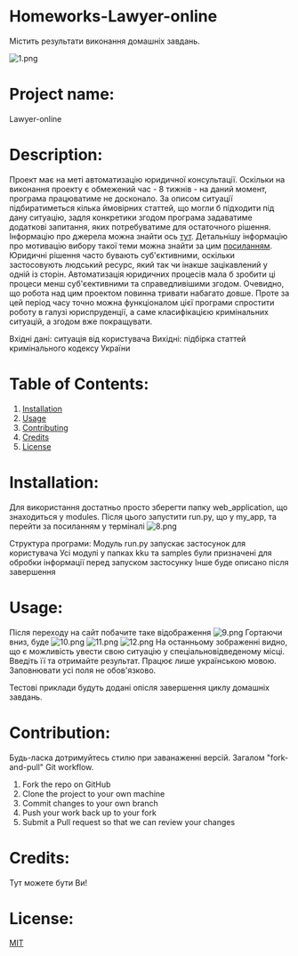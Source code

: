 # Homeworks-Lawyer-online
Містить результати виконання домашніх завдань. 

![1.png](https://github.com/lianaonyshkiv/Homeworks-Lawyer-online/blob/master/1.png)

# Project name: 
Lawyer-online
    
# Description: 
Проект має на меті автоматизацію юридичної консультації. Оскільки на виконання проекту
є обмежений час - 8 тижнів - на даний момент, програма працюватиме не досконало.
За описом ситуації підбиратиметься кілька ймовірних статтей, що могли б підходити під дану ситуацію, задля конкретики згодом
програма задаватиме додаткові запитання, яких потребуватиме для остаточного рішення. Інформацію про джерела можна знайти 
ось [тут](https://github.com/lianaonyshkiv/Homeworks-Lawyer-online/wiki). Детальнішу інформацію про мотивацію вибору такої
теми можна знайти за цим [посиланням](https://github.com/lianaonyshkiv/Homeworks-Lawyer-online/wiki/%D0%94%D0%BE%D0%BC%D0%B0%D1%88%D0%BD%D1%94-%D0%B7%D0%B0%D0%B2%D0%B4%D0%B0%D0%BD%D0%BD%D1%8F-%E2%84%960).
Юридичні рішення часто бувають суб'єктивними, оскільки застосовують людський ресурс, який так чи інакше зацікавлений
у одній із сторін. Автоматизація юридичних процесів мала б зробити ці процеси менш суб'єективними та справедливішими згодом.
Очевидно, що робота над цим проектом повинна тривати набагато довше. Проте за цей період часу точно можна функціоналом цієї 
програми спростити роботу в галузі юриспруденції, а саме класифікацією кримінальних ситуацій, а згодом вже покращувати.

Вхідні дані: ситуація від користувача
Вихідні: підбірка статтей кримінального кодексу України

# Table of Contents: 
1. [Installation](#installation)
2. [Usage](#usage)
3. [Contributing](#contribution)
4. [Credits](#credits)
5. [License](#license)

# Installation:

Для використання достатньо просто зберегти папку web_application, що знаходиться у modules.
Після цього запустити run.py, що у my_app, та перейти за посиланням у терміналі
![8.png](https://github.com/lianaonyshkiv/Homeworks-Lawyer-online/blob/master/8.png)

Структура програми:
Модуль run.py запускає застосунок для користувача
Усі модулі у папках kku та samples були призначені для обробки інформації перед запуском застосунку
Інше буде описано після завершення


# Usage:

Після переходу на сайт побачите таке відображення
![9.png](https://github.com/lianaonyshkiv/Homeworks-Lawyer-online/blob/master/9.png)
Гортаючи вниз, буде
![10.png](https://github.com/lianaonyshkiv/Homeworks-Lawyer-online/blob/master/10.png)
![11.png](https://github.com/lianaonyshkiv/Homeworks-Lawyer-online/blob/master/11.png)
![12.png](https://github.com/lianaonyshkiv/Homeworks-Lawyer-online/blob/master/12.png)
На останньому зображенні видно, що є можливість увести свою ситуацію у спеціальновідведеному місці.
Введіть її та отримайте результат.
Працює лише українською мовою.
Заповнювати усі поля не обов'язково.

Тестові приклади будуть додані опісля завершення циклу домашніх завдань.

# Contribution:

Будь-ласка дотримуйтесь стилю при заванаженні версій. Загалом "fork-and-pull" Git workflow.

1) Fork the repo on GitHub
2) Clone the project to your own machine
3) Commit changes to your own branch
4) Push your work back up to your fork
5) Submit a Pull request so that we can review your changes

# Credits:

Тут можете бути Ви!

# License:
[MIT](https://choosealicense.com/licenses/mit/)

